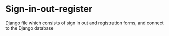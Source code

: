 # Sign-in-out-register
Django file which consists of sign in  out and registration forms, and connect to the Django database 
